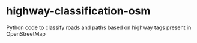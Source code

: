 # highway-classification-osm
Python code to classify roads and paths based on highway tags present in OpenStreetMap
